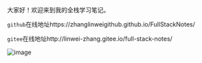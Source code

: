 大家好！欢迎来到我的全栈学习笔记。

`github`在线地址https://zhanglinweigithub.github.io/FullStackNotes/

`gitee`在线地址http://linwei-zhang.gitee.io/full-stack-notes/

![image](https://gitee.com/linwei-zhang/full-stack-notes/raw/master/image-20230410152203086.png)
